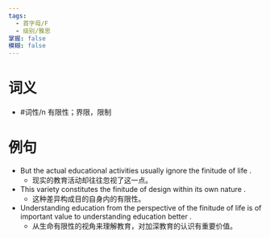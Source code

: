 ```yaml
---
tags:
  - 首字母/F
  - 级别/雅思
掌握: false
模糊: false
---
```

# 词义
- #词性/n  有限性；界限，限制
# 例句
- But the actual educational activities usually ignore the finitude of life .
	- 现实的教育活动却往往忽视了这一点。
- This variety constitutes the finitude of design within its own nature .
	- 这种差异构成目的自身内的有限性。
- Understanding education from the perspective of the finitude of life is of important value to understanding education better .
	- 从生命有限性的视角来理解教育，对加深教育的认识有重要价值。
